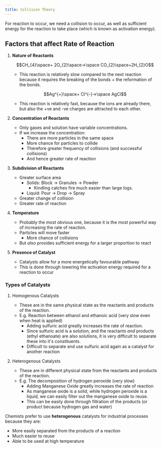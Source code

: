 ```yaml
---
title: Collision Theory
---
```


For reaction to occur, we need a collision to occur, as well as sufficient energy for the reaction to take place (which is known as activation energy).

## Factors that affect Rate of Reaction

1. **Nature of Reactants**

	$$CH_{4}\space+ 2O_{2}\space->\space CO_{2}\space+2H_{2}O$$

	- This reaction is relatively slow compared to the next reaction because it requires the breaking of the bonds + the reformation of the bonds.

	$$Ag^{+}\space+ Cl^{-}->\space AgCl$$

	- This reaction is relatively fast, because the ions are already there, but also the +ve and -ve charges are attracted to each other.

2. **Concentration of Reactants**
	- Only gases and solution have variable concentrations.
	- If we increase the concentration:
		- There are more particles in the same space
		- More chance for particles to collide
		- Therefore greater frequency of collisions (and successful collisions)
		- And hence greater rate of reaction

3. **Subdivision of Reactants**
	- Greater surface area
		- Solids: Block -> Granules -> Powder
			- Kindling catches fire much easier than large logs.
		- Liquid: Pour -> Drop -> Spray
	- Greater change of collision
	- Greater rate of reaction

4. **Temperature**
	- Probably the most obvious one, because it is the most powerful way of increasing the rate of reaction.
	- Particles will move faster
		- More chance of collisions
	- But *also* provides sufficient energy for a larger proportion to react

5. **Presence of Catalyst**
	- Catalysts allow for a more energetically favourable pathway
	- This is done through lowering the activation energy required for a reaction to occur

### Types of Catalysts

1. Homogenous Catalysts
	- These are in the same physical state as the reactants and products of the reaction.
	- E.g. Reaction between ethanol and ethanoic acid (very slow even when heat is applied)
		- Adding sulfuric acid greatly increases the rate of reaction.
		- Since sulfuric acid is a solution, and the reactants *and* products (ethyl ethanoate) are also solutions, it is very difficult to separate these into it's constituents.
		- Difficult to separate and use sulfuric acid again as a catalyst for another reaction
	
2. Heterogenous Catalysts
	- These are in different physical state from the reactants and products of the reaction.
	- E.g. The decomposition of hydrogen peroxide (very slow)
		- Adding Manganese Oxide greatly increases the rate of reaction
		- As manganese oxide is a solid, while hydrogen peroxide is a liquid, we can easily filter out the manganese oxide to reuse.
		- This can be easily done through filtration of the products (or product because hydrogen gas and water)

Chemists prefer to use **heterogenous** catalysts for industrial processes because they are:
- More easily separated from the products of a reaction
- Much easier to reuse
- Able to be used at high temperature

